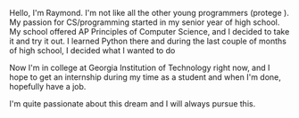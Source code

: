 Hello, I'm Raymond. I'm not like all the other young programmers (protege ). My passion for CS/programming started in my senior year of high school. 
My school offered AP Principles of Computer Science, and I decided to take it and try it out. I learned Python there and during the last couple of months of high school, I decided what I wanted to do

Now I'm in college at Georgia Institution of Technology right now, and I hope to get an internship during my time as a student and when I'm done, hopefully have a job. 

I'm quite passionate about this dream and I will always pursue this.
